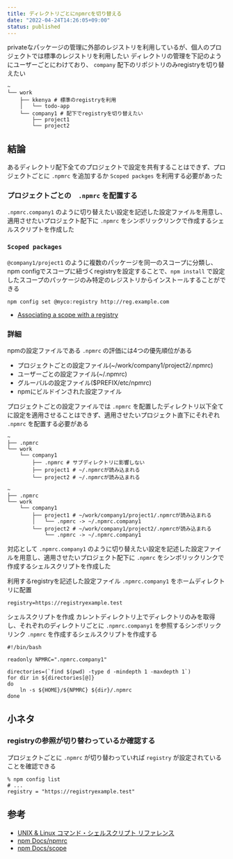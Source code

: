 ```yaml
---
title: ディレクトリごとにnpmrcを切り替える
date: "2022-04-24T14:26:05+09:00"
status: published
---
```


privateなパッケージの管理に外部のレジストリを利用しているが、個人のプロジェクトでは標準のレジストリを利用したい
ディレクトリの管理を下記のようにユーザーごとにわけており、 `company` 配下のリポジトリのみregistryを切り替えたい

```shell
~
└── work
    ├── kkenya # 標準のregistryを利用
    │   └── todo-app
    └── company1 # 配下でregistryを切り替えたい
        ├── project1
        └── project2
```

## 結論

あるディレクトリ配下全てのプロジェクトで設定を共有することはできず、プロジェクトごとに `.npmrc` を追加するか `Scoped packges` を利用する必要があった

### プロジェクトごとの　`.npmrc` を配置する

`.npmrc.company1` のように切り替えたい設定を記述した設定ファイルを用意し、適用させたいプロジェクト配下に `.npmrc` をシンボリックリンクで作成するシェルスクリプトを作成した

### `Scoped packages`

`@company1/project1` のように複数のパッケージを同一のスコープに分類し、npm configでスコープに紐づくregistryを設定することで、`npm install` で設定したスコープのパッケージのみ特定のレジストリからインストールすることができる

```shell
npm config set @myco:registry http://reg.example.com
```

- [Associating a scope with a registry](https://docs.npmjs.com/cli/v8/using-npm/scope#associating-a-scope-with-a-registry)

### 詳細

npmの設定ファイルである `.npmrc` の評価には4つの優先順位がある

- プロジェクトごとの設定ファイル(~/work/company1/project2/.npmrc)
- ユーザーごとの設定ファイル(~/.npmrc)
- グルーバルの設定ファイル($PREFIX/etc/npmrc)
- npmにビルドインされた設定ファイル

プロジェクトごとの設定ファイルでは `.npmrc` を配置したディレクトリ以下全てに設定を適用させることはできず、適用させたいプロジェクト直下にそれぞれ `.npmrc` を配置する必要がある

```shell
~
├── .npmrc
└── work
    └── company1
        ├── .npmrc # サブディレクトリに影響しない
        ├── project1 # ~/.npmrcが読み込まれる
        └── project2 # ~/.npmrcが読み込まれる
```

```shell
~
├── .npmrc
└── work
    └── company1
        ├── project1 # ~/work/company1/project1/.npmrcが読み込まれる
        │   └── .npmrc -> ~/.npmrc.company1
        └── project2 # ~/work/company1/project2/.npmrcが読み込まれる
            └── .npmrc -> ~/.npmrc.company1
```

対応として `.npmrc.company1` のように切り替えたい設定を記述した設定ファイルを用意し、適用させたいプロジェクト配下に `.npmrc` をシンボリックリンクで作成するシェルスクリプトを作成した

利用するregistryを記述した設定ファイル `.npmrc.company1` をホームディレクトリに配置

```text
registry=https://registryexample.test
```

シェルスクリプトを作成
カレントディレクトリ上でディレクトリのみを取得し、それぞれのディレクトリごとに `.npmrc.company1` を参照するシンボリックリンク `.npmrc` を作成するシェルスクリプトを作成する

```shell
#!/bin/bash

readonly NPMRC=".npmrc.company1"

directories=(`find $(pwd) -type d -mindepth 1 -maxdepth 1`)
for dir in ${directories[@]}
do
    ln -s ${HOME}/${NPMRC} ${dir}/.npmrc
done
```

## 小ネタ

### registryの参照が切り替わっているか確認する

プロジェクトごとに `.npmrc` が切り替わっていれば `registry` が設定されていることを確認できる

```shell
% npm config list
# ...
registry = "https://registryexample.test"
```

## 参考

- [UNIX & Linux コマンド・シェルスクリプト リファレンス](https://shellscript.sunone.me/array.html)
- [npm Docs/npmrc](https://docs.npmjs.com/cli/v8/configuring-npm/npmrc)
- [npm Docs/scope](https://docs.npmjs.com/cli/v8/using-npm/scope#associating-a-scope-with-a-registry)
